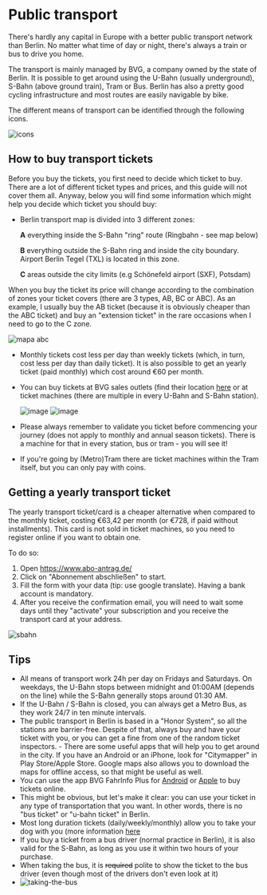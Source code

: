 # Public transport

There's hardly any capital in Europe with a better public transport network than Berlin. No matter what time of day or night, there's always a train or bus to drive you home.

The transport is mainly managed by BVG, a company owned by the state of Berlin. It is possible to get around using the U-Bahn (usually underground), S-Bahn (above ground train), Tram or Bus. Berlin has also a pretty good cycling infrastructure and most routes are easily navigable by bike.

The different means of transport can be identified through the following icons.

![icons](https://cloud.githubusercontent.com/assets/2975955/17560078/fd119d6e-5f20-11e6-9bea-dea79e3aa4db.png)

## How to buy transport tickets

Before you buy the tickets, you first need to decide which ticket to buy. There are a lot of different ticket types and prices, and this guide will not cover them all. Anyway, below you will find some information which might help you decide which ticket you should buy:

- Berlin transport map is divided into 3 different zones:

  **A** everything inside the S-Bahn "ring" route (Ringbahn - see map below)

  **B** everything outside the S-Bahn ring and inside the city boundary. Airport Berlin Tegel (TXL) is located in this zone.

  **C** areas outside the city limits (e.g Schönefeld airport (SXF), Potsdam)

When you buy the ticket its price will change according to the combination of zones your ticket covers (there are 3 types, AB, BC or ABC). As an example, I usually buy the AB ticket (because it is obviously cheaper than the ABC ticket) and buy an "extension ticket" in the rare occasions when I need to go to the C zone.

![mapa abc](https://cloud.githubusercontent.com/assets/2975955/17400833/81c83ad0-5a4a-11e6-9e8e-e4e1731cb51c.png)

- Monthly tickets cost less per day than weekly tickets (which, in turn, cost less per day than daily ticket). It is also possible to get an yearly ticket (paid monthly) which cost around €60 per month.

- You can buy tickets at BVG sales outlets (find their location [here](https://www.bvg.de/en/Tickets/Other-ways-to-buy/At-sales-outlets) or at ticket machines (there are multiple in every U-Bahn and S-Bahn station).

  ![image](https://cloud.githubusercontent.com/assets/2975955/17400420/07babecc-5a48-11e6-8303-e837b419a7b8.png)
  ![image](https://cloud.githubusercontent.com/assets/2975955/21357252/d11d403e-c6d4-11e6-9c5e-7d1e3e68efbf.png)

- Please always remember to validate  you ticket before commencing your journey (does not apply to monthly and annual season tickets). There is a machine for that in every station, bus or tram - you will see it!

- If you're going by (Metro)Tram there are ticket machines within the Tram itself, but you can only pay with coins.

## Getting a yearly transport ticket

The yearly transport ticket/card is a cheaper alternative when compared to the monthly ticket, costing €63,42 per month (or €728, if paid without installments).
This card is not sold in ticket machines, so you need to register online if you want to obtain one.

To do so:

  1. Open https://www.abo-antrag.de/
  2. Click on "Abonnement abschließen" to start.
  3. Fill the form with your data (tip: use google translate). Having a bank account is mandatory.
  4. After you receive the confirmation email, you will need to wait some days until they "activate" your subscription and you receive the transport card at your address.

![sbahn](https://cloud.githubusercontent.com/assets/2975955/21577255/c1620f34-cf54-11e6-9859-ebad96aca928.gif)

## Tips

- All means of transport work 24h per day on Fridays and Saturdays. On weekdays, the U-Bahn stops between midnight and 01:00AM (depends on the line) while the S-Bahn generally stops around 01:30 AM.
- If the U-Bahn / S-Bahn is closed, you can always get a Metro Bus, as they work 24/7 in ten minute intervals.
- The public transport in Berlin is based in a "Honor System", so all the stations are barrier-free. Despite of that, always buy and have your ticket with you, or you can get a fine from one of the random ticket inspectors.  - There are some useful apps that will help you to get around in the city. If you have an Android or an iPhone, look for "Citymapper" in Play Store/Apple Store. Google maps also allows you to download the maps for offline access, so that might be useful as well.
- You can use the app BVG FahrInfo Plus for [Android](https://play.google.com/store/apps/details?id=de.eos.uptrade.android.fahrinfo.berlin) or [Apple](https://itunes.apple.com/de/app/bvg-fahrinfo-plus-berlin/id284971745?l=en&mt=8) to buy tickets online.
- This might be obvious, but let's make it clear: you can use your ticket in any type of transportation that you want. In other words, there is no "bus ticket" or "u-bahn ticket" in Berlin.
- Most long duration tickets (daily/weekly/monthly) allow you to take your dog with you (more information [here](https://www.bvg.de/en/Tickets/conditions-of-carriage)
- If you buy a ticket from a bus driver (normal practice in Berlin), it is also valid for the S-Bahn, as long as you use it within two hours of your purchase.
- When taking the bus, it is ~~required~~ polite to show the ticket to the bus driver (even though most of the drivers don't even look at it)
- ![taking-the-bus](https://cloud.githubusercontent.com/assets/2975955/21542148/17b0b326-cdbc-11e6-9496-6f886919a271.gif)
